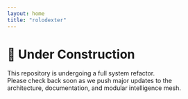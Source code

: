 ```yaml
---
layout: home
title: "rolodexter"
---
```


<!--
REMINDER: Whenever you update this index.md, consider syncing relevant changes to README.md (the GitHub repo landing page). Use the "sync homepage/readme" protocol!
-->

# 🚧 Under Construction

This repository is undergoing a full system refactor.  
Please check back soon as we push major updates to the  
architecture, documentation, and modular intelligence mesh.
